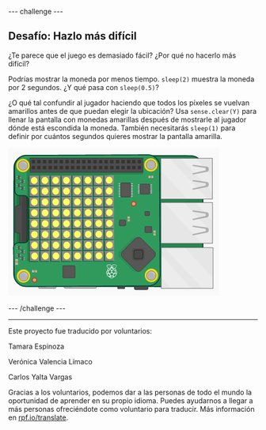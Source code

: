 --- challenge ---

## Desafío: Hazlo más difícil

¿Te parece que el juego es demasiado fácil? ¿Por qué no hacerlo más difícil?

Podrías mostrar la moneda por menos tiempo. `sleep(2)` muestra la moneda por 2 segundos. ¿Y qué pasa con `sleep(0.5)`?

¿O qué tal confundir al jugador haciendo que todos los píxeles se vuelvan amarillos antes de que puedan elegir la ubicación? Usa `sense.clear(Y)` para llenar la pantalla con monedas amarillas después de mostrarle al jugador dónde está escondida la moneda. También necesitarás `sleep(1)` para definir por cuántos segundos quieres mostrar la pantalla amarilla.

![captura de pantalla](images/treasure-challenge-coins.png)

--- /challenge ---


***
Este proyecto fue traducido por voluntarios:

Tamara Espinoza

Verónica Valencia Límaco

Carlos Yalta Vargas

Gracias a los voluntarios, podemos dar a las personas de todo el mundo la oportunidad de aprender en su propio idioma. Puedes ayudarnos a llegar a más personas ofreciéndote como voluntario para traducir. Más información en [rpf.io/translate](https://rpf.io/translate).